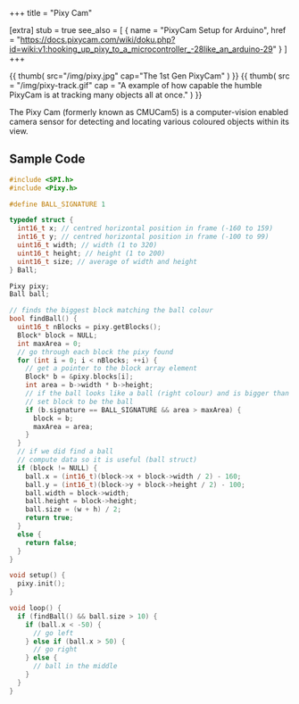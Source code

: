 +++
title = "Pixy Cam"

[extra]
stub = true
see_also = [
  { name = "PixyCam Setup for Arduino", href = "https://docs.pixycam.com/wiki/doku.php?id=wiki:v1:hooking_up_pixy_to_a_microcontroller_-28like_an_arduino-29" }
]
+++

{{ thumb(
  src="/img/pixy.jpg"
  cap="The 1st Gen PixyCam"
) }}
{{ thumb(
  src = "/img/pixy-track.gif"
  cap = "A example of how capable the humble PixyCam is at tracking many objects all at once."
) }}

The Pixy Cam (formerly known as CMUCam5) is a computer-vision enabled camera sensor for detecting and locating various coloured objects within its view.

## Sample Code

```c
#include <SPI.h>
#include <Pixy.h>

#define BALL_SIGNATURE 1

typedef struct {
  int16_t x; // centred horizontal position in frame (-160 to 159)
  int16_t y; // centred horizontal position in frame (-100 to 99)
  uint16_t width; // width (1 to 320)
  uint16_t height; // height (1 to 200)
  uint16_t size; // average of width and height
} Ball;

Pixy pixy;
Ball ball;

// finds the biggest block matching the ball colour
bool findBall() {
  uint16_t nBlocks = pixy.getBlocks();
  Block* block = NULL;
  int maxArea = 0;
  // go through each block the pixy found
  for (int i = 0; i < nBlocks; ++i) {
    // get a pointer to the block array element
    Block* b = &pixy.blocks[i];
    int area = b->width * b->height;
    // if the ball looks like a ball (right colour) and is bigger than the last one
    // set block to be the ball
    if (b.signature == BALL_SIGNATURE && area > maxArea) {
      block = b;
      maxArea = area;
    }
  }
  // if we did find a ball
  // compute data so it is useful (ball struct)
  if (block != NULL) {
    ball.x = (int16_t)(block->x + block->width / 2) - 160;
    ball.y = (int16_t)(block->y + block->height / 2) - 100;
    ball.width = block->width;
    ball.height = block->height;
    ball.size = (w + h) / 2;
    return true;
  }
  else {
    return false;
  }
}

void setup() {
  pixy.init();
}

void loop() {
  if (findBall() && ball.size > 10) {
    if (ball.x < -50) {
      // go left
    } else if (ball.x > 50) {
      // go right
    } else {
      // ball in the middle
    }
  }
}
```

